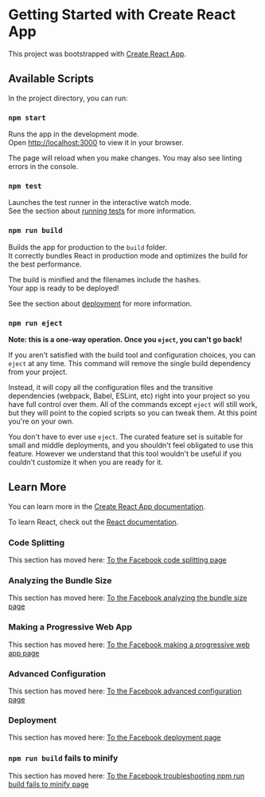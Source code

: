 # Getting Started with Create React App

This project was bootstrapped with [Create React App](https://github.com/facebook/create-react-app).

## Available Scripts

In the project directory, you can run:

### `npm start`

Runs the app in the development mode.\
Open [http://localhost:3000](http://localhost:3000) to view it in your browser.

The page will reload when you make changes. You may also see linting errors in the console.

### `npm test`

Launches the test runner in the interactive watch mode.\
See the section about [running tests](https://facebook.github.io/create-react-app/docs/running-tests) for more information.

### `npm run build`

Builds the app for production to the `build` folder.\
It correctly bundles React in production mode and optimizes the build for the best performance.

The build is minified and the filenames include the hashes.\
Your app is ready to be deployed!

See the section about [deployment](https://facebook.github.io/create-react-app/docs/deployment) for more information.

### `npm run eject`

**Note: this is a one-way operation. Once you `eject`, you can't go back!**

If you aren't satisfied with the build tool and configuration choices, you can `eject` at any time. This command will remove the single build dependency from your project.

Instead, it will copy all the configuration files and the transitive dependencies (webpack, Babel, ESLint, etc) right into your project so you have full control over them. All of the commands except `eject` will still work, but they will point to the copied scripts so you can tweak them. At this point you're on your own.

You don't have to ever use `eject`. The curated feature set is suitable for small and middle deployments, and you shouldn't feel obligated to use this feature. However we understand that this tool wouldn't be useful if you couldn't customize it when you are ready for it.

## Learn More

You can learn more in the [Create React App documentation](https://facebook.github.io/create-react-app/docs/getting-started).

To learn React, check out the [React documentation](https://reactjs.org/).

### Code Splitting

This section has moved here: [To the Facebook code splitting page](https://facebook.github.io/create-react-app/docs/code-splitting)

### Analyzing the Bundle Size

This section has moved here: [To the Facebook analyzing the bundle size page](https://facebook.github.io/create-react-app/docs/analyzing-the-bundle-size)

### Making a Progressive Web App

This section has moved here: [To the Facebook making a progressive web app page](https://facebook.github.io/create-react-app/docs/making-a-progressive-web-app)

### Advanced Configuration

This section has moved here: [To the Facebook advanced configuration page](https://facebook.github.io/create-react-app/docs/advanced-configuration)

### Deployment

This section has moved here: [To the Facebook deployment page](https://facebook.github.io/create-react-app/docs/deployment)

### `npm run build` fails to minify

This section has moved here: [To the Facebook troubleshooting npm run build fails to minify page](https://facebook.github.io/create-react-app/docs/troubleshooting#npm-run-build-fails-to-minify)
